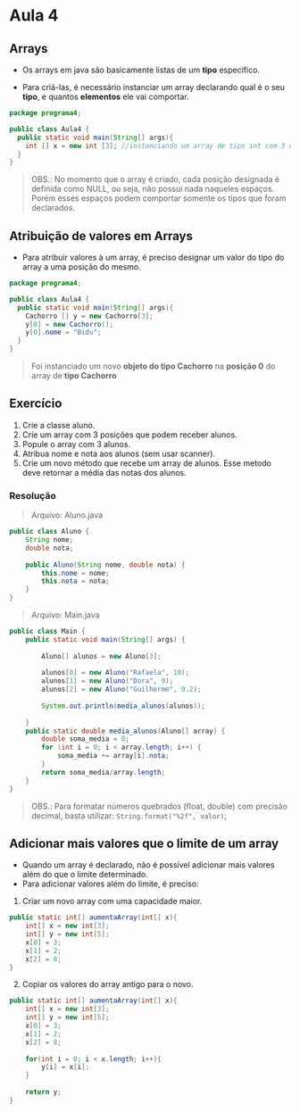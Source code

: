 # Aula 4

## Arrays

- Os arrays em java são basicamente listas de um **tipo** especifico.

- Para criá-las, é necessário instanciar um array declarando qual é o seu **tipo**, e quantos **elementos** ele vai comportar.

```java
package programa4;

public class Aula4 {
  public static void main(String[] args){
    int [] x = new int [3]; //instanciando um array de tipo int com 3 elementos
  }
}
```

> OBS.: No momento que o array é criado, cada posição designada é definida como NULL, ou seja, não possui nada naqueles espaços. Porém esses espaços podem comportar somente os tipos que foram declarados.

## Atribuição de valores em Arrays

- Para atribuir valores à um array, é preciso designar um valor do tipo do array a uma posição do mesmo.

```java
package programa4;

public class Aula4 {
  public static void main(String[] args){
    Cachorro [] y = new Cachorro[3];
    y[0] = new Cachorro();
    y[0].nome = "Bidu";
  }
}
```

> Foi instanciado um novo **objeto do tipo Cachorro** na **posição 0** do array de **tipo Cachorro**

## Exercício

1. Crie a classe aluno.
2. Crie um array com 3 posições que podem receber alunos.
3. Popule o array com 3 alunos.
4. Atribua nome e nota aos alunos (sem usar scanner).
5. Crie um novo método que recebe um array de alunos. Esse metodo deve retornar a média das notas dos alunos.

### Resolução

> Arquivo: Aluno.java

```java
public class Aluno {
	String nome;
	double nota;
	
	public Aluno(String nome, double nota) {
		this.nome = nome;
		this.nota = nota;
	}
}
```

> Arquivo: Main.java

```java
public class Main {
	public static void main(String[] args) {
		
		Aluno[] alunos = new Aluno[3];
		
		alunos[0] = new Aluno("Rafaela", 10);
		alunos[1] = new Aluno("Dora", 9);
		alunos[2] = new Aluno("Guilherme", 9.2);
		
		System.out.println(media_alunos(alunos));
		
	}
	public static double media_alunos(Aluno[] array) {
		double soma_media = 0;
		for (int i = 0; i < array.length; i++) {
			soma_media += array[i].nota;
		}
		return soma_media/array.length;
	}
}
```

> OBS.: Para formatar números quebrados (float, double) com precisão decimal, basta utilizar:
`String.format("%2f", valor)`;

## Adicionar mais valores que o limite de um array

- Quando um array é declarado, não é possível adicionar mais valores além do que o limite determinado.
- Para adicionar valores além do limite, é preciso:

1. Criar um novo array com uma capacidade maior.

```java
public static int[] aumentaArray(int[] x){
	int[] x = new int[3];
	int[] y = new int[5];
	x[0] = 3;
	x[1] = 2;
	x[2] = 8;
}
```

2. Copiar os valores do array antigo para o novo.

```java
public static int[] aumentaArray(int[] x){
	int[] x = new int[3];
	int[] y = new int[5];
	x[0] = 3;
	x[1] = 2;
	x[2] = 8;
	
	for(int i = 0; i < x.length; i++){
		y[i] = x[i];
	}
	
	return y;
}
```
